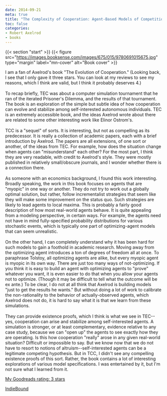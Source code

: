 ```yaml
---
date: 2014-09-21
meta: true
title: "The Complexity of Cooperation: Agent-Based Models of Competition and Collaboration"
toc: false
categories:
- Robert Axelrod
- books
---
```


{{< section "start" >}}
{{< figure src="https://images.booksense.com/images/675/015/9780691015675.jpg" type="margin" label="mn-cover" alt="Book cover" >}}

I am a fan of Axelrod's book "The Evolution of Cooperation." (Looking back, I see that I only gave it three stars. You can look at my reviews to see my reasons, which I think are valid, but I think it probably deserves 4.)<br /><br />To recap briefly, TEC was about a computer simulation tournament that he ran of the iterated Prisoner's Dilemma, and the results of that tournament. The book is an exploration of the simple but subtle idea of how cooperation can evolve and stabilize among self-interested autonomous individuals. TEC is an extremely accessible book, and the ideas Axelrod wrote about there are related to some other interesting work like Elinor Ostrom's.<br /><br />TCC is a "sequel" of sorts. It is interesting, but not as compelling as its predecessor. It is really a collection of academic papers, each with a brief introduction by Axelrod. The papers are all extensions, of one sort or another, of the ideas from TEC. For example, how does the situation change when agents can "misunderstand" each other? For the most part, I think they are very readable, with credit to Axelrod's style. They were mostly published in relatively small/obscure journals, and I wonder whether there is a connection there.<br /><br />As someone with an economics background, I found this work interesting. Broadly speaking, the work in this book focuses on agents that are "myopic" in one way or another. They do not try to work out a globally optimal solution, but rather, follow incrementalist strategies that seem like they will make some improvement on the status quo. Such strategies are likely to lead agents to local maxima. This is probably a fairly good description of how most real-world agents behave. It is quite appealing from a modeling perspective, in certain ways. For example, the agents need not have in mind fully-specified probability distributions for various stochastic events, which is typically one part of optimizing-agent models that can seem unrealistic. <br /><br />On the other hand, I can completely understand why it has been hard for such models to gain a foothold in academic research. Moving away from the optimizing agent introduces a ton of degrees of freedom all at once. To paraphrase Tolstoy, all optimizing agents are alike, but every myopic agent is myopic in its own way. There are just too many ways of not-optimizing. If you think it is easy to build an agent with optimizing agents to "prove" whatever you want, it is even easier to do that when you allow your agents not to optimize. (Though it may be difficult to tell what the outcome will be ex ante.) To be clear, I do not at all think that Axelrod is building models "just to get the results he wants." But without doing a lot of work to calibrate the non-rationality to the behavior of actually-observed agents, which Axelrod does not do, it is hard to say what it is that we learn from these simulations. <br /><br />They can provide existence proofs, which I think is what we see in TEC--yes, cooperation can arise and stabilize among self-interested agents. A simulation is stronger, or at least complementary, evidence relative to any case study, because we can "open up" the agents to see exactly how they are operating. Is this how cooperation "really" arose in any given real-world situation? Difficult or impossible to say. But we know now that we do not have to resort to notions of altruism--self-interested agents can be a legitimate competing hypothesis. But in TCC, I didn't see any compelling existence proofs of this sort. Rather, the book contains a lot of interesting explorations of various model specifications. I was entertained by it, but I'm not sure what I learned from it. 

[My Goodreads rating: 3 stars](https://www.goodreads.com/review/show/1058170418)  

[IndieBound](https://www.indiebound.org/book/9780691015675)
